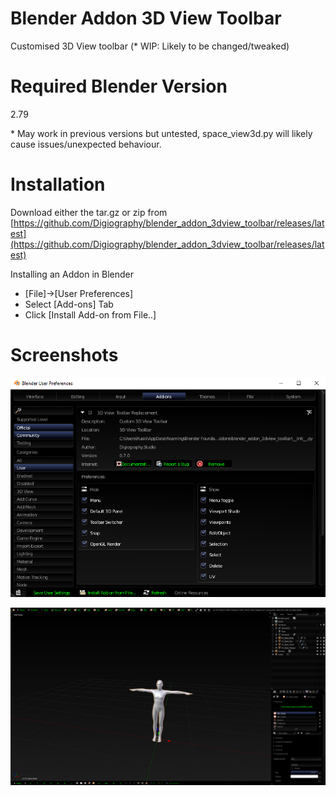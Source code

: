 # Blender Addon 3D View Toolbar

Customised 3D View toolbar (* WIP: Likely to be changed/tweaked)

# Required Blender Version

2.79 

\* May work in previous versions but untested, space_view3d.py will likely cause issues/unexpected behaviour.

# Installation

Download either the tar.gz or zip from [https://github.com/Digiography/blender_addon_3dview_toolbar/releases/latest](https://github.com/Digiography/blender_addon_3dview_toolbar/releases/latest)

Installing an Addon in Blender

- [File]->[User Preferences]
- Select [Add-ons] Tab
- Click [Install Add-on from File..]

# Screenshots

![alt](/screenshots/3dview_prefs.png)

![alt](/screenshots/3dview_toolbar.png)
